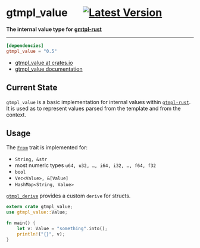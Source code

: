 # gtmpl_value &emsp; [![Latest Version]][crates.io]
[Latest Version]: https://img.shields.io/crates/v/gtmpl_value.svg
[crates.io]: https://crates.io/crates/gtmpl_value


**The internal value type for [gmtpl-rust][gtmpl_value-github]**

---

```toml
[dependencies]
gtmpl_value = "0.5"
```

* [gtmpl_value at crates.io](https://crates.io/crate/gtmpl_value)
* [gtmpl_value documentation](https://docs.rs/crate/gtmpl_value)

## Current State

`gtmpl_value` is a basic implementation for internal values within
[`gtmpl-rust`][gtmpl_value-github]. It is used as to represent values parsed from
the template and from the context.


## Usage

The [`From`](https://doc.rust-lang.org/std/convert/trait.From.html) trait is
implemented for:

* `String, &str`
* most numeric types `u64, u32, …, i64, i32, …, f64, f32`
* `bool`
* `Vec<Value>, &[Value]`
* `HashMap<String, Value>`

[`gtmpl_derive`](https://github.com/fiji-flo/gtmpl_derive) provides a custom
`derive` for structs.

```rust
extern crate gtmpl_value;
use gtmpl_value::Value;

fn main() {
    let v: Value = "something".into();
    println!("{}", v);
}
```

[gtmpl_value-github]: https://github.com/fiji-flo/gtmpl-rust
